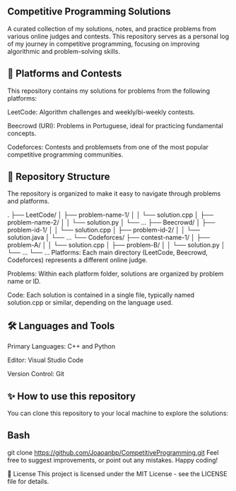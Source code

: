 ## Competitive Programming Solutions
A curated collection of my solutions, notes, and practice problems from various online judges and contests. This repository serves as a personal log of my journey in competitive programming, focusing on improving algorithmic and problem-solving skills.

## 🚀 Platforms and Contests
This repository contains my solutions for problems from the following platforms:

LeetCode: Algorithm challenges and weekly/bi-weekly contests.

Beecrowd (URI): Problems in Portuguese, ideal for practicing fundamental concepts.

Codeforces: Contests and problemsets from one of the most popular competitive programming communities.

## 📁 Repository Structure
The repository is organized to make it easy to navigate through problems and platforms.

.
├── LeetCode/
│   ├── problem-name-1/
│   │   └── solution.cpp
│   ├── problem-name-2/
│   │   └── solution.py
│   └── ...
├── Beecrowd/
│   ├── problem-id-1/
│   │   └── solution.cpp
│   ├── problem-id-2/
│   │   └── solution.java
│   └── ...
└── Codeforces/
    ├── contest-name-1/
    │   ├── problem-A/
    │   │   └── solution.cpp
    │   ├── problem-B/
    │   │   └── solution.py
    │   └── ...
    └── ...
Platforms: Each main directory (LeetCode, Beecrowd, Codeforces) represents a different online judge.

Problems: Within each platform folder, solutions are organized by problem name or ID.

Code: Each solution is contained in a single file, typically named solution.cpp or similar, depending on the language used.

## 🛠️ Languages and Tools
Primary Languages: C++ and Python

Editor: Visual Studio Code

Version Control: Git

## ✨ How to use this repository
You can clone this repository to your local machine to explore the solutions:

## Bash

git clone https://github.com/Joaoanbp/CompetitiveProgramming.git
Feel free to suggest improvements, or point out any mistakes. Happy coding!

📄 License
This project is licensed under the MIT License - see the LICENSE file for details.
